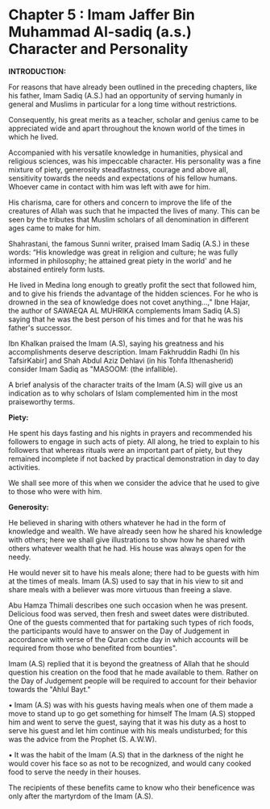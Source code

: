 Chapter 5 : Imam Jaffer Bin Muhammad Al-sadiq (a.s.) Character and Personality
==============================================================================

**INTRODUCTION:**

For reasons that have already been outlined in the preceding chapters,
like his father, Imam Sadiq (A.S.) had an opportunity of serving humanly
in general and Muslims in particular for a long time without
restrictions.

Consequently, his great merits as a teacher, scholar and genius came to
be appreciated wide and apart throughout the known world of the times in
which he lived.

Accompanied with his versatile knowledge in humanities, physical and
religious sciences, was his impeccable character. His personality was a
fine mixture of piety, generosity steadfastness, courage and above all,
sensitivity towards the needs and expectations of his fellow humans.
Whoever came in contact with him was left with awe for him.

His charisma, care for others and concern to improve the life of the
creatures of Allah was such that he impacted the lives of many. This can
be seen by the tributes that Muslim scholars of all denomination in
different ages came to make for him.

Shahrastani, the famous Sunni writer, praised Imam Sadiq (A.S.) in
these words: “His knowledge was great in religion and culture; he was
fully informed in philosophy; he attained great piety in the world' and
he abstained entirely form lusts.

He lived in Medina long enough to greatly profit the sect that followed
him, and to give his friends the advantage of the hidden sciences. For
he who is drowned in the sea of knowledge does not covet anything...,"
Ibne Hajar, the author of SAWAEQA AL MUHRIKA complements Imam Sadiq
(A.S) saying that he was the best person of his times and for that he
was his father's successor.

Ibn Khalkan praised the Imam (A.S), saying his greatness and his
accomplishments deserve description. Imam Fakhruddin Radhi (In his
TafsirKabir] and Shah Abdul Aziz Dehlavi (in his Tohfa Ithenasherid)
consider Imam Sadiq as "MASOOM: (the infallible).

A brief analysis of the character traits of the Imam (A.S) will give us
an indication as to why scholars of Islam complemented him in the most
praiseworthy terms.

**Piety:**

He spent his days fasting and his nights in prayers and recommended his
followers to engage in such acts of piety. All along, he tried to
explain to his followers that whereas rituals were an important part of
piety, but they remained incomplete if not backed by practical
demonstration in day to day activities.

We shall see more of this when we consider the advice that he used to
give to those who were with him.

**Generosity:**

He believed in sharing with others whatever he had in the form of
knowledge and wealth. We have already seen how he shared his knowledge
with others; here we shall give illustrations to show how he shared with
others whatever wealth that he had. His house was always open for the
needy.

He would never sit to have his meals alone; there had to be guests with
him at the times of meals. Imam (A.S) used to say that in his view to
sit and share meals with a believer was more virtuous than freeing a
slave.

Abu Hamza Thimali describes one such occasion when he was present.
Delicious food was served, then fresh and sweet dates were distributed.
One of the guests commented that for partaking such types of rich foods,
the participants would have to answer on the Day of Judgement in
accordance with verse of the Quran ccthe day in which accounts will be
required from those who benefited from bounties".

Imam (A.S) replied that it is beyond the greatness of Allah that he
should question his creation on the food that he made available to them.
Rather on the Day of Judgement people will be required to account for
their behavior towards the "Ahlul Bayt."

• Imam (A.S) was with his guests having meals when one of them made a
move to stand up to go get something for himself The Imam (A.S) stopped
him and went to serve the guest, saying that it was his duty as a host
to serve his guest and let him continue with his meals undisturbed; for
this was the advice from the Prophet (S. A.W.W).

• It was the habit of the Imam (A.S) that in the darkness of the night
he would cover his face so as not to be recognized, and would cany
cooked food to serve the needy in their houses.

The recipients of these benefits came to know who their beneficence was
only after the martyrdom of the Imam (A.S).


